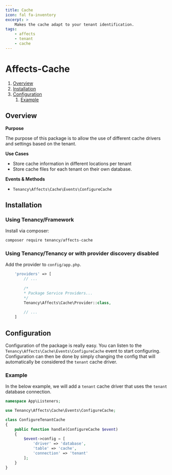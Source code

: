 ```yaml
---
title: Cache
icon: fal fa-inventory
excerpt: >
    Makes the cache adapt to your tenant identification.
tags:
    - affects
    - tenant
    - cache
---
```


# Affects-Cache

1. [Overview](#overview)
2. [Installation](#installation)
3. [Configuration](#configuration)
    1. [Example](#example)

## Overview

**Purpose**

The purpose of this package is to allow the use of different cache drivers and settings based on the tenant.

**Use Cases**

- Store cache information in different locations per tenant
- Store cache files for each tenant on their own database.

**Events & Methods**

- `Tenancy\Affects\Cache\Events\ConfigureCache`

## Installation

### Using Tenancy/Framework
Install via composer:
```bash
composer require tenancy/affects-cache
```

### Using Tenancy/Tenancy or with provider discovery disabled
Add the provider to `config/app.php`.

```php
    'providers' => [
        // ...
        
        /*
        * Package Service Providers...
        */
        Tenancy\Affects\Cache\Provider::class,
        
        // ...
    ]
```

## Configuration
Configuration of the package is really easy. You can listen to the `Tenancy\Affects\Cache\Events\ConfigureCache` event to start configuring. Configuration can then be done by simply changing the config that will automatically be considered the `tenant` cache driver.

### Example
In the below example, we will add a `tenant` cache driver that uses the `tenant` database connection.
```php
namespace App\Listeners;

use Tenancy\Affects\Cache\Events\ConfigureCache;

class ConfigureTenantCache
{
    public function handle(ConfigureCache $event)
    {
        $event->config = [
            'driver' => 'database',
            'table' => 'cache',
            'connection' => 'tenant'
        ];
    }
}
```